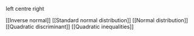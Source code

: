 left centre right

[[Inverse normal]]
[[Standard normal distribution]]
[[Normal distribution]]
[[Quadratic discriminant]]
[[Quadratic inequalities]]